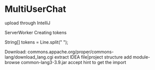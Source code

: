 # MultiUserChat
upload through IntelliJ

ServerWorker Creating tokens

String[] tokens = Line.split(" ");

Download: 
commons.appache.org/proper/commons-lang/download_lang.cgi
extract IDEA file|project structure 
add module-browse common-lang3-3.9.jar
accept hint to get the import
